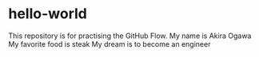 # hello-world
This repository is for practising the GitHub Flow.
My name is Akira Ogawa
My favorite food is steak
My dream is to become an engineer
